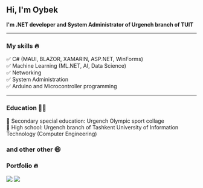 ## Hi, I'm Oybek
**I'm .NET developer and System Administrator of Urgench branch of TUIT**
____
### My skills :fire:
:white_check_mark: C# (MAUI, BLAZOR, XAMARIN, ASP.NET, WinForms) <br/>
:white_check_mark: Machine Learning (ML.NET, AI, Data Science)<br/>
:white_check_mark: Networking <br/>
:white_check_mark: System Administration <br/>
:white_check_mark: Arduino and Microcontroller programming
____
### Education :man_student:
:basketball: Secondary special education: Urgench Olympic sport collage <br/>
:tophat: High school: Urgench branch of Tashkent University of Information Technology (Computer Engineering) <br/>

### and other other :smile:

### Portfolio :fire:
<img src="https://img.freepik.com/free-vector/flat-arabic-pattern-background_79603-1826.jpg?w=740&t=st=1682153813~exp=1682154413~hmac=7bda6b3a2ca8ba06b4ce2c277ef54814478fa49173faae92eefa29023bad68c3"/>
<img src="https://img.freepik.com/free-vector/flat-arabic-pattern-background_79603-1826.jpg?w=740&t=st=1682153813~exp=1682154413~hmac=7bda6b3a2ca8ba06b4ce2c277ef54814478fa49173faae92eefa29023bad68c3"/>
